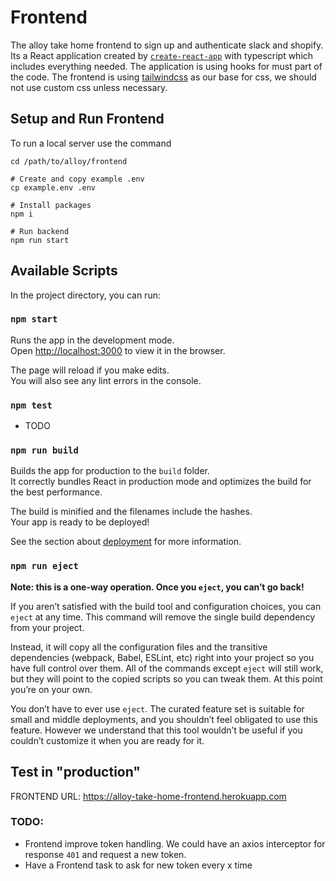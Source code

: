 # Frontend

The alloy take home frontend to sign up and authenticate slack and shopify. Its a React application created by [`create-react-app`](https://create-react-app.dev/) with typescript which includes everything needed. The application is using hooks for must part of the code. The frontend is using [tailwindcss](https://tailwindcss.com) as our base for css, we should not use custom css unless necessary.

## Setup and Run Frontend

To run a local server use the command

```
cd /path/to/alloy/frontend

# Create and copy example .env
cp example.env .env

# Install packages
npm i

# Run backend
npm run start
```

## Available Scripts

In the project directory, you can run:

### `npm start`

Runs the app in the development mode.\
Open [http://localhost:3000](http://localhost:3000) to view it in the browser.

The page will reload if you make edits.\
You will also see any lint errors in the console.

### `npm test`

- TODO

### `npm run build`

Builds the app for production to the `build` folder.\
It correctly bundles React in production mode and optimizes the build for the best performance.

The build is minified and the filenames include the hashes.\
Your app is ready to be deployed!

See the section about [deployment](https://facebook.github.io/create-react-app/docs/deployment) for more information.

### `npm run eject`

**Note: this is a one-way operation. Once you `eject`, you can’t go back!**

If you aren’t satisfied with the build tool and configuration choices, you can `eject` at any time. This command will remove the single build dependency from your project.

Instead, it will copy all the configuration files and the transitive dependencies (webpack, Babel, ESLint, etc) right into your project so you have full control over them. All of the commands except `eject` will still work, but they will point to the copied scripts so you can tweak them. At this point you’re on your own.

You don’t have to ever use `eject`. The curated feature set is suitable for small and middle deployments, and you shouldn’t feel obligated to use this feature. However we understand that this tool wouldn’t be useful if you couldn’t customize it when you are ready for it.

## Test in "production"

FRONTEND URL: https://alloy-take-home-frontend.herokuapp.com

### TODO:

- Frontend improve token handling. We could have an axios interceptor for response `401` and request a new token.
- Have a Frontend task to ask for new token every x time
